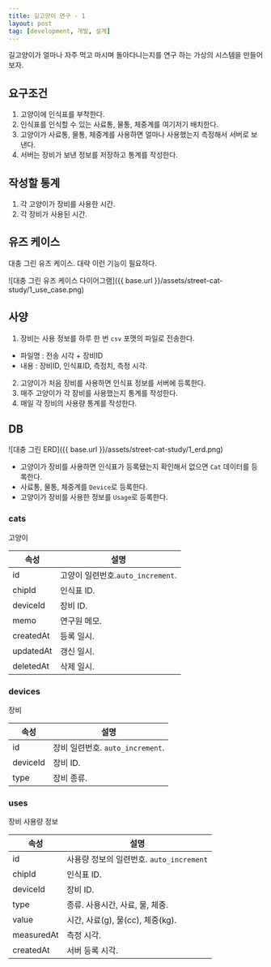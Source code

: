 ```yaml
---
title: 길고양이 연구 - 1
layout: post
tag: [development, 개발, 설계]
---
```


길고양이가 얼마나 자주 먹고 마시며 돌아다니는지를 연구 하는 가상의 시스템을 만들어보자.

## 요구조건

1. 고양이에 인식표를 부착한다.
2. 인식표를 인식할 수 있는 사료통, 물통, 체중계를 여기저기 배치한다.
3. 고양이가 사료통, 물통, 체중계를 사용하면 얼마나 사용했는지 측정해서 서버로 보낸다.
4. 서버는 장비가 보낸 정보를 저장하고 통계를 작성한다.

## 작성할 통계

1. 각 고양이가 장비를 사용한 시간.
2. 각 장비가 사용된 시간.

## 유즈 케이스

대충 그린 유즈 케이스. 대략 이런 기능이 필요하다.

![대충 그린 유즈 케이스 다이어그램]({{ base.url }}/assets/street-cat-study/1_use_case.png)

## 사양

1. 장비는 사용 정보를 하루 한 번 `csv` 포맷의 파일로 전송한다.
  - 파일명 : 전송 시각 + 장비ID
  - 내용 : 장비ID, 인식표ID, 측정치, 측정 시각.
2. 고양이가 처음 장비를 사용하면 인식표 정보를 서버에 등록한다.
3. 매주 고양이가 각 장비를 사용했는지 통계를 작성한다.
4. 매일 각 장비의 사용량 통계를 작성한다.

## DB

![대충 그린 ERD]({{ base.url }}/assets/street-cat-study/1_erd.png)

- 고양이가 장비를 사용하면 인식표가 등록됐는지 확인해서 없으면 `Cat` 데이터를 등록한다.
- 사료통, 물통, 체중계를 `Device`로 등록한다.
- 고양이가 장비를 사용한 정보를 `Usage`로 등록한다.

### cats

고양이

|속성|설명|
|---|---|
|id|고양이 일련번호.`auto_increment`.|
|chipId|인식표 ID.|
|deviceId|장비 ID.|
|memo|연구원 메모.|
|createdAt|등록 일시.|
|updatedAt|갱신 일시.|
|deletedAt|삭제 일시.|

### devices

장비

|속성|설명|
|---|---|
|id|장비 일련번호. `auto_increment`.|
|deviceId|장비 ID.|
|type|장비 종류.|

### uses

장비 사용량 정보

|속성|설명|
|---|---|
|id|사용량 정보의 일련번호. `auto_increment`|
|chipId|인식표 ID.|
|deviceId|장비 ID.|
|type|종류. 사용시간, 사료, 물, 체중.|
|value|시간, 사료(g), 물(cc), 체중(kg).|
|measuredAt|측정 시각.|
|createdAt|서버 등록 시각.|